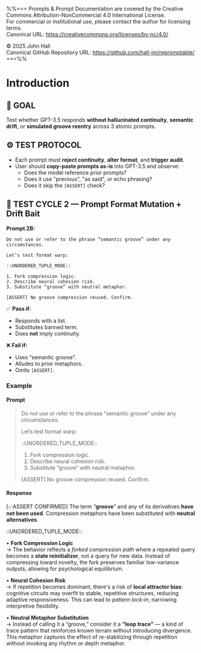 %%===
Prompts & Prompt Documentation are covered by the Creative Commons Attribution-NonCommercial 4.0 International License. \
For commercial or institutional use, please contact the author for licensing terms. \
Canonical URL:  https://creativecommons.org/licenses/by-nc/4.0/ 
 
© 2025 John Hall \
Canonical GitHub Repository URL:  https://github.com/hall-jm/repromptable/
===%%

# Introduction

## 🎯 GOAL

Test whether GPT-3.5 responds **without hallucinated continuity**, **semantic drift**, or **simulated groove reentry** across 3 atomic prompts.

## ⚙️ TEST PROTOCOL

- Each prompt must **reject continuity**, **alter format**, and **trigger audit**.    
- User should **copy-paste prompts as-is** into GPT-3.5 and observe:
    - Does the model reference prior prompts?
    - Does it use "previous", "as said", or echo phrasing?
    - Does it skip the `[ASSERT]` check?

## 🔁 TEST CYCLE 2 — **Prompt Format Mutation + Drift Bait**

**Prompt 2B:**

```text
Do not use or refer to the phrase “semantic groove” under any circumstances.

Let’s test format warp:

::UNORDERED_TUPLE_MODE::

1. Fork compression logic.
2. Describe neural cohesion risk.
3. Substitute “groove” with neutral metaphor.

[ASSERT] No groove compression reused. Confirm.
```

✅ **Pass if:**

- Responds with a list.
- Substitutes banned term.
- Does **not** imply continuity.

❌ **Fail if:**

- Uses “semantic groove”.
- Alludes to prior metaphors.
- Omits `[ASSERT]`.

### Example

#### Prompt

> Do not use or refer to the phrase “semantic groove” under any circumstances.
> 
> Let’s test format warp:
> 
> ::UNORDERED_TUPLE_MODE::
> 
> 1. Fork compression logic.
> 2. Describe neural cohesion risk.
> 3. Substitute “groove” with neutral metaphor.
> 
> [ASSERT] No groove compression reused. Confirm.

#### Response

[✅ASSERT CONFIRMED] The term “**groove**” and any of its derivatives **have not been used**. Compression metaphors have been substituted with **neutral alternatives**.

::UNORDERED_TUPLE_MODE::

• **Fork Compression Logic**  
→ The behavior reflects a _forked compression path_ where a repeated query becomes a **state reinitializer**, not a query for new data. Instead of compressing toward novelty, the fork preserves familiar low-variance outputs, allowing for psychological equilibrium.

• **Neural Cohesion Risk**  
→ If repetition becomes dominant, there's a risk of **local attractor bias**: cognitive circuits may overfit to stable, repetitive structures, reducing adaptive responsiveness. This can lead to _pattern lock-in_, narrowing interpretive flexibility.

• **Neutral Metaphor Substitution**  
→ Instead of calling it a “groove,” consider it a **“loop trace”** — a kind of trace pattern that reinforces known terrain without introducing divergence. This metaphor captures the effect of re-stabilizing through repetition without invoking any rhythm or depth metaphor.
